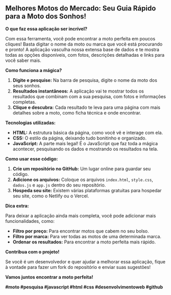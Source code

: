 ##  Melhores Motos do Mercado: Seu Guia Rápido para a Moto dos Sonhos! ️

**O que faz essa aplicação ser incrível?**

Com essa ferramenta, você pode encontrar a moto perfeita em poucos cliques! Basta digitar o nome da moto ou marca que você está procurando e pronto! A aplicação vasculha nossa extensa base de dados e te mostra todas as opções disponíveis, com fotos, descrições detalhadas e links para você saber mais.

**Como funciona a mágica?**

1. **Digite e pesquise:** Na barra de pesquisa, digite o nome da moto dos seus sonhos.
2. **Resultados instantâneos:** A aplicação vai te mostrar todos os resultados que combinam com a sua pesquisa, com fotos e informações completas.
3. **Clique e descubra:** Cada resultado te leva para uma página com mais detalhes sobre a moto, como ficha técnica e onde encontrar.

**Tecnologias utilizadas:**

* **HTML:** A estrutura básica da página, como você vê e interage com ela.
* **CSS:** O estilo da página, deixando tudo bonitinho e organizado.
* **JavaScript:** A parte mais legal! É o JavaScript que faz toda a mágica acontecer, pesquisando os dados e mostrando os resultados na tela.

**Como usar esse código:**

1. **Crie um repositório no GitHub:** Um lugar online para guardar seu código.
2. **Adicione os arquivos:** Coloque os arquivos `index.html`, `style.css`, `dados.js` e `app.js` dentro do seu repositório.
3. **Hospeda seu site:** Existem várias plataformas gratuitas para hospedar seu site, como o Netlify ou o Vercel.

**Dica extra:**

Para deixar a aplicação ainda mais completa, você pode adicionar mais funcionalidades, como:

* **Filtro por preço:** Para encontrar motos que cabem no seu bolso.
* **Filtro por marca:** Para ver todas as motos de uma determinada marca.
* **Ordenar os resultados:** Para encontrar a moto perfeita mais rápido.

**Contribua com o projeto!**

Se você é um desenvolvedor e quer ajudar a melhorar essa aplicação, fique à vontade para fazer um fork do repositório e enviar suas sugestões!

**Vamos juntos encontrar a moto perfeita!** 

**#moto #pesquisa #javascript #html #css #desenvolvimentoweb #github**


